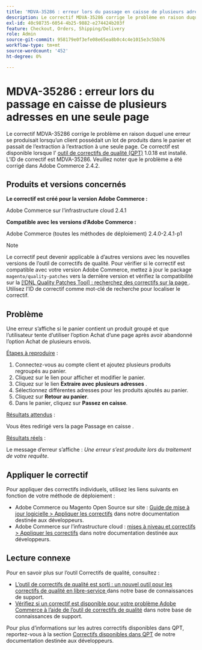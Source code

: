 ```yaml
---
title: 'MDVA-35286 : erreur lors du passage en caisse de plusieurs adresses en une seule page'
description: Le correctif MDVA-35286 corrige le problème en raison duquel une erreur se produisait lorsqu’un client possédait un lot de produits dans le panier et passait de l’extraction à l’extraction à une seule page. Ce correctif est disponible lorsque l’[outil de correctifs de qualité (QPT)](/help/announcements/adobe-commerce-announcements/magento-quality-patches-released-new-tool-to-self-serve-quality-patches.md) 1.0.18 est installé. L’ID de correctif est MDVA-35286. Veuillez noter que le problème a été corrigé dans Adobe Commerce 2.4.2.
exl-id: 40c98735-6054-4b25-9882-e274424b203f
feature: Checkout, Orders, Shipping/Delivery
role: Admin
source-git-commit: 958179e0f3efe08e65ea8b0c4c4e1015e3c5bb76
workflow-type: tm+mt
source-wordcount: '452'
ht-degree: 0%

---
```


# MDVA-35286 : erreur lors du passage en caisse de plusieurs adresses en une seule page

Le correctif MDVA-35286 corrige le problème en raison duquel une erreur se produisait lorsqu’un client possédait un lot de produits dans le panier et passait de l’extraction à l’extraction à une seule page. Ce correctif est disponible lorsque l’ [outil de correctifs de qualité (QPT)](/help/announcements/adobe-commerce-announcements/magento-quality-patches-released-new-tool-to-self-serve-quality-patches.md) 1.0.18 est installé. L’ID de correctif est MDVA-35286. Veuillez noter que le problème a été corrigé dans Adobe Commerce 2.4.2.

## Produits et versions concernés

**Le correctif est créé pour la version Adobe Commerce :**

Adobe Commerce sur l’infrastructure cloud 2.4.1

**Compatible avec les versions d’Adobe Commerce :**

Adobe Commerce (toutes les méthodes de déploiement) 2.4.0-2.4.1-p1

>[!NOTE]
>
>Le correctif peut devenir applicable à d’autres versions avec les nouvelles versions de l’outil de correctifs de qualité. Pour vérifier si le correctif est compatible avec votre version Adobe Commerce, mettez à jour le package `magento/quality-patches` vers la dernière version et vérifiez la compatibilité sur la [[!DNL Quality Patches Tool] : recherchez des correctifs sur la page ](https://devdocs.magento.com/quality-patches/tool.html#patch-grid). Utilisez l’ID de correctif comme mot-clé de recherche pour localiser le correctif.

## Problème

Une erreur s’affiche si le panier contient un produit groupé et que l’utilisateur tente d’utiliser l’option Achat d’une page après avoir abandonné l’option Achat de plusieurs envois.

<u>Étapes à reproduire</u> :

1. Connectez-vous au compte client et ajoutez plusieurs produits regroupés au panier.
1. Cliquez sur le lien pour afficher et modifier le panier.
1. Cliquez sur le lien **Extraire avec plusieurs adresses** .
1. Sélectionnez différentes adresses pour les produits ajoutés au panier.
1. Cliquez sur **Retour au panier**.
1. Dans le panier, cliquez sur **Passez en caisse**.

<u>Résultats attendus</u> :

Vous êtes redirigé vers la page Passage en caisse .

<u>Résultats réels</u> :

Le message d’erreur s’affiche : *Une erreur s’est produite lors du traitement de votre requête*.

## Appliquer le correctif

Pour appliquer des correctifs individuels, utilisez les liens suivants en fonction de votre méthode de déploiement :

* Adobe Commerce ou Magento Open Source sur site : [Guide de mise à jour logicielle > Appliquer les correctifs](https://devdocs.magento.com/guides/v2.4/comp-mgr/patching/mqp.html) dans notre documentation destinée aux développeurs.
* Adobe Commerce sur l’infrastructure cloud : [mises à niveau et correctifs > Appliquer les correctifs](https://devdocs.magento.com/cloud/project/project-patch.html) dans notre documentation destinée aux développeurs.

## Lecture connexe

Pour en savoir plus sur l’outil Correctifs de qualité, consultez :

* [ L’outil de correctifs de qualité est sorti : un nouvel outil pour les correctifs de qualité en libre-service ](/help/announcements/adobe-commerce-announcements/magento-quality-patches-released-new-tool-to-self-serve-quality-patches.md) dans notre base de connaissances de support.
* [Vérifiez si un correctif est disponible pour votre problème Adobe Commerce à l’aide de l’outil de correctifs de qualité](/help/support-tools/patches-available-in-qpt-tool/check-patch-for-magento-issue-with-magento-quality-patches.md) dans notre base de connaissances de support.

Pour plus d’informations sur les autres correctifs disponibles dans QPT, reportez-vous à la section [Correctifs disponibles dans QPT](https://devdocs.magento.com/quality-patches/tool.html#patch-grid) de notre documentation destinée aux développeurs.

